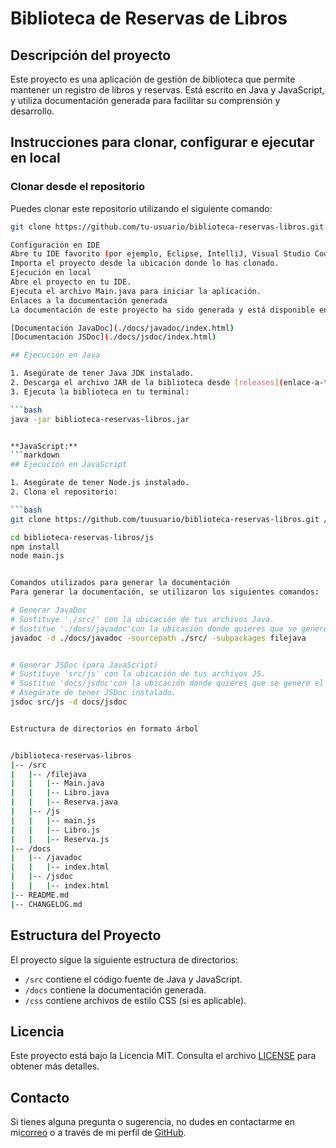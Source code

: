 # Biblioteca de Reservas de Libros

## Descripción del proyecto

Este proyecto es una aplicación de gestión de biblioteca que permite mantener un registro de libros y reservas. Está escrito en Java y JavaScript, y utiliza documentación generada para facilitar su comprensión y desarrollo.

## Instrucciones para clonar, configurar e ejecutar en local

### Clonar desde el repositorio

Puedes clonar este repositorio utilizando el siguiente comando:

````bash
git clone https://github.com/tu-usuario/biblioteca-reservas-libros.git

Configuración en IDE
Abre tu IDE favorito (por ejemplo, Eclipse, IntelliJ, Visual Studio Code, etc.).
Importa el proyecto desde la ubicación donde lo has clonado.
Ejecución en local
Abre el proyecto en tu IDE.
Ejecuta el archivo Main.java para iniciar la aplicación.
Enlaces a la documentación generada
La documentación de este proyecto ha sido generada y está disponible en los siguientes enlaces:

[Documentación JavaDoc](./docs/javadoc/index.html)
[Documentación JSDoc](./docs/jsdoc/index.html)

## Ejecución en Java

1. Asegúrate de tener Java JDK instalado.
2. Descarga el archivo JAR de la biblioteca desde [releases](enlace-a-tus-releases).
3. Ejecuta la biblioteca en tu terminal:

```bash
java -jar biblioteca-reservas-libros.jar


**JavaScript:**
```markdown
## Ejecución en JavaScript

1. Asegúrate de tener Node.js instalado.
2. Clona el repositorio:

```bash
git clone https://github.com/tuusuario/biblioteca-reservas-libros.git //TODO

cd biblioteca-reservas-libros/js
npm install
node main.js


Comandos utilizados para generar la documentación
Para generar la documentación, se utilizaron los siguientes comandos:

# Generar JavaDoc
# Sustituye './src/' con la ubicación de tus archivos Java.
# Sustitue './docs/javadoc'con la ubicación donde quieres que se genere el JavaDoc.
javadoc -d ./docs/javadoc -sourcepath ./src/ -subpackages filejava


# Generar JSDoc (para JavaScript)
# Sustituye 'src/js' con la ubicación de tus archivos JS.
# Sustitue 'docs/jsdoc'con la ubicación donde quieres que se genere el JSDoc.
# Asegúrate de tener JSDoc instalado.
jsdoc src/js -d docs/jsdoc


Estructura de directorios en formato árbol


/biblioteca-reservas-libros
|-- /src
|   |-- /filejava
|   |   |-- Main.java
|   |   |-- Libro.java
|   |   |-- Reserva.java
|   |-- /js
|   |   |-- main.js
|   |   |-- Libro.js
|   |   |-- Reserva.js
|-- /docs
|   |-- /javadoc
|   |   |-- index.html
|   |-- /jsdoc
|   |   |-- index.html
|-- README.md
|-- CHANGELOG.md
````

## Estructura del Proyecto

El proyecto sigue la siguiente estructura de directorios:

- `/src` contiene el código fuente de Java y JavaScript.
- `/docs` contiene la documentación generada.
- `/css` contiene archivos de estilo CSS (si es aplicable).

## Licencia

Este proyecto está bajo la Licencia MIT. Consulta el archivo [LICENSE](LICENSE) para obtener más detalles.

## Contacto

Si tienes alguna pregunta o sugerencia, no dudes en contactarme en mi[correo](dperser837@g.educaand.es) o a través de mi perfil de [GitHub](https://github.com/Dani-Ps).
